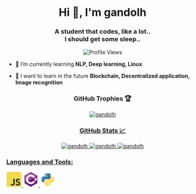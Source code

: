 <h1 align="center">Hi 👋, I'm gandolh</h1>
<h3 align="center">A student that codes, like a lot.. <br/> I should get some sleep.. </h3>

<p align="center"> <img src="https://avatars.githubusercontent.com/u/29356778?s=400&amp;u=501096d4e2dcd6a5e71d498b1c8074bfa7f4986e&amp;v=4" alt="Profile Views" /> </p>

- 📘 I’m currently learning **NLP, Deep learning, Linux**

- 🔮 I want to learn in the future **Blockchain, Decentralized application, Image recognition**

<h3 align="center">GitHub Trophies 🏆</h3>
<p align="center">
<a href="https://github.com/ryo-ma/github-profile-trophy"><img src="https://github-profile-trophy.vercel.app/?username=gandolh&theme=gruvbox&no-bg=false&margin-w=15&margin-h=15&row=2&column=3&no-frame=true&rank=SECRET,SSS,SS,S,AAA,AA,A,B,C,UNKNOWN" alt="gandolh" />
</p>

<h3 align="center">GitHub Stats &#x1f4c8;</h3>
<p align="center">
<img src="https://github-readme-stats.vercel.app/api?username=gandolh&theme=radical&show_icons=true" alt="gandolh" width="350" height="140"/>
<img src="https://github-readme-stats.vercel.app/api/top-langs?username=gandolh&theme=radical&layout=compact&exclude_repo=Random_Casualtiess_Old&hide=html,css,java,processing&langs_count=12" alt="gandolh" width="350" height="140"/>
<img src="https://github-readme-streak-stats.herokuapp.com/?user=gandolh&theme=radical" alt="gandolh" width="350" height="140"/>
</p>

<h3 align="left">Languages and Tools:</h3>
<p align="left">
        <a href="https://developer.mozilla.org/en-US/docs/Web/JavaScript" target="_blank">
        <img src="https://raw.githubusercontent.com/devicons/devicon/master/icons/javascript/javascript-original.svg" alt="javascript" width="40" height="40"/>
    </a>
    <a href="https://www.w3schools.com/cs/" target="_blank">
        <img src="https://raw.githubusercontent.com/devicons/devicon/master/icons/csharp/csharp-original.svg" alt="C#" width="40" height="40"/>
    </a> 
        <a href="" target="_blank">
        <img src="https://raw.githubusercontent.com/devicons/devicon/master/icons/python/python-original.svg" alt="python" width="40" height="40"/>
    </a> 

</p>
